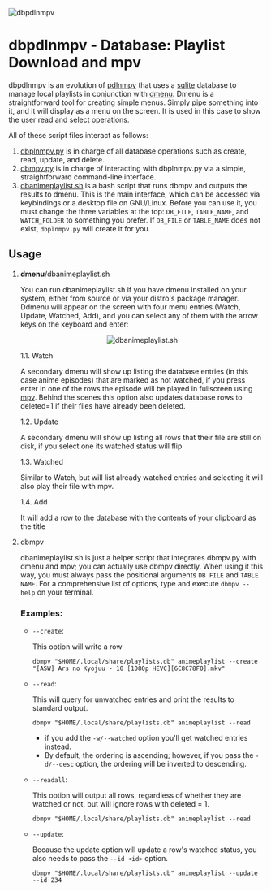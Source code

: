 ![dbpdlnmpv](https://github.com/duartqx/images/blob/main/dbpdlnmpv.png?raw=true "dbpdlnmpv")

# dbpdlnmpv - Database: Playlist Download and mpv

dbpdlnmpv is an evolution of [pdlnmpv](https://github.com/duartqx/pdlnlink/blob/main/pdlnmpv) that uses a [sqlite](https://docs.python.org/3/library/sqlite3.html) database to manage local playlists in conjunction with [dmenu](https://tools.suckless.org/dmenu/). Dmenu is a straightforward tool for creating simple menus. Simply pipe something into it, and it will display as a menu on the screen. It is used in this case to show the user read and select operations.

All of these script files interact as follows:

 1. [dbplnmpv.py](https://github.com/duartqx/dbplnmpv/blob/main/dbplmpv.py) is in charge of all database operations such as create, read, update, and delete.
 2. [dbmpv.py](https://github.com/duartqx/dbplnmpv/blob/main/dbmpv.py) is in charge of interacting with dbplnmpv.py via a simple, straightforward command-line interface.
 3. [dbanimeplaylist.sh](https://github.com/duartqx/dbplnmpv/blob/main/dbanimeplaylist.sh) is a bash script that runs dbmpv and outputs the results to dmenu. This is the main interface, which can be accessed via keybindings or a.desktop file on GNU/Linux. Before you can use it, you must change the three variables at the top: `DB_FILE`, `TABLE_NAME`, and `WATCH_FOLDER` to something you prefer. If `DB_FILE` or `TABLE_NAME` does not exist, `dbplnmpv.py` will create it for you.

 ## Usage

 1. **dmenu**/dbanimeplaylist.sh

	You can run dbanimeplaylist.sh if you have dmenu installed on your system, either from source or via your distro's package manager. Ddmenu will appear on the screen with four menu entries (Watch, Update, Watched, Add), and you can select any of them with the arrow keys on the keyboard and enter:

    <p align="center">
      <img src="https://github.com/duartqx/images/blob/main/dbanimeplaylistsh.png?raw=true" alt="dbanimeplaylist.sh" />
    </p>

	 1.1. Watch

	A secondary dmenu will show up listing the database entries (in this case anime episodes) that are marked as not watched, if you press enter in one of the rows the episode will be played in fullscreen using [mpv](https://mpv.io/). Behind the scenes this option also updates database rows to deleted=1 if their files have already been deleted.

	 1.2. Update

	A secondary dmenu will show up listing all rows that their file are still on disk, if you select one its watched status will flip

	 1.3. Watched

	Similar to Watch, but will list already watched entries and selecting it will also play their file with mpv.

	 1.4. Add

	It will add a row to the database with the contents of your clipboard as the title

 2. dbmpv

	dbanimeplaylist.sh is just a helper script that integrates dbmpv.py with dmenu and mpv; you can actually use dbmpv directly. When using it this way, you must always pass the positional arguments `DB FILE` and `TABLE NAME`.
For a comprehensive list of options, type and execute `dbmpv --help` on your terminal.

	### Examples:

	 - `--create`:

         This option will write a row
	 
		   dbmpv "$HOME/.local/share/playlists.db" animeplaylist --create "[ASW] Ars no Kyojuu - 10 [1080p HEVC][6C8C78F0].mkv"

	 - 	`--read`:

         This will query for unwatched entries and print the results to standard output.
	 
		    dbmpv "$HOME/.local/share/playlists.db" animeplaylist --read

		 - if you add the `-w/--watched` option you'll get watched entries instead.
		 - By default, the ordering is ascending; however, if you pass the `-d/--desc` option, the ordering will be inverted to descending.

	 - `--readall`:

         This option will output all rows, regardless of whether they are watched or not, but will ignore rows with deleted = 1.
	 
		   dbmpv "$HOME/.local/share/playlists.db" animeplaylist --read

	 - `--update`:

		 Because the update option will update a row's watched status, you also needs to pass the `--id <id>` option.
		 
		   dbmpv "$HOME/.local/share/playlists.db" animeplaylist --update --id 234
